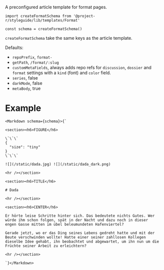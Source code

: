 A preconfigured article template for format pages.

```code|lang-jsx
import createFormatSchema from '@project-r/styleguide/lib/templates/Format'

const schema = createFormatSchema()
```

`createFormatSchema` take the same keys as the article template.

Defaults:
- `repoPrefix`, `format-`
- `getPath`, `/format/:slug`
- `customMetaFields`, always adds repo refs for `discussion`, `dossier` and `format` settings with a `kind` (font) and `color` field.
- `series`, false
- `darkMode`, false
- `metaBody`, true

# Example

```react|noSource
<Markdown schema={schema}>{`

<section><h6>FIGURE</h6>

\`\`\`
{
  "size": "tiny"
}
\`\`\`

![](/static/dada.jpg) ![](/static/dada_dark.png)

<hr /></section>

<section><h6>TITLE</h6>

# Dada

<hr /></section>

<section><h6>CENTER</h6>

Er hörte leise Schritte hinter sich. Das bedeutete nichts Gutes. Wer würde ihm schon folgen, spät in der Nacht und dazu noch in dieser engen Gasse mitten im übel beleumundeten Hafenviertel?

Gerade jetzt, wo er das Ding seines Lebens gedreht hatte und mit der Beute verschwinden wollte! Hatte einer seiner zahllosen Kollegen dieselbe Idee gehabt, ihn beobachtet und abgewartet, um ihn nun um die Früchte seiner Arbeit zu erleichtern?

<hr /></section>

`}</Markdown>
```
